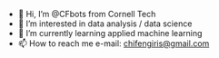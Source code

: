 - 👋 Hi, I’m @CFbots from Cornell Tech
- 👀 I’m interested in data analysis / data science
- 🌱 I’m currently learning applied machine learning
- 📫 How to reach me e-mail: chifengiris@gmail.com

<!---
CFbots/CFbots is a ✨ special ✨ repository because its `README.md` (this file) appears on your GitHub profile.
You can click the Preview link to take a look at your changes.
--->
